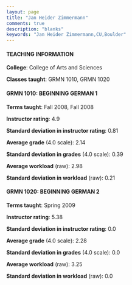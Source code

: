 ```yaml
---
layout: page
title: "Jan Heider Zimmermann" 
comments: true
description: "blanks"
keywords: "Jan Heider Zimmermann,CU,Boulder"
---
```

<head>
<script src="https://ajax.googleapis.com/ajax/libs/jquery/2.1.3/jquery.min.js"></script>
<script src="https://dl.dropboxusercontent.com/s/pc42nxpaw1ea4o9/highcharts.js?dl=0"></script>
<!-- <script src="../assets/js/highcharts.js"></script> -->
<style type="text/css">@font-face {
	font-family: "Bebas Neue";
	src: url(https://www.filehosting.org/file/details/544349/BebasNeue Regular.otf) format("opentype");
	}
	h1.Bebas { 
		font-family: "Bebas Neue", Verdana, Tahoma;
	}
</style>
</head>
	   
#### TEACHING INFORMATION

**College**: College of Arts and Sciences

**Classes taught**: GRMN 1010, GRMN 1020

#### GRMN 1010: BEGINNING GERMAN 1

**Terms taught**: Fall 2008, Fall 2008

**Instructor rating**: 4.9

**Standard deviation in instructor rating**: 0.81

**Average grade** (4.0 scale): 2.14

**Standard deviation in grades** (4.0 scale): 0.39

**Average workload** (raw): 2.98

**Standard deviation in workload** (raw): 0.21

#### GRMN 1020: BEGINNING GERMAN 2

**Terms taught**: Spring 2009

**Instructor rating**: 5.38

**Standard deviation in instructor rating**: 0.0

**Average grade** (4.0 scale): 2.28

**Standard deviation in grades** (4.0 scale): 0.0

**Average workload** (raw): 3.25

**Standard deviation in workload** (raw): 0.0


